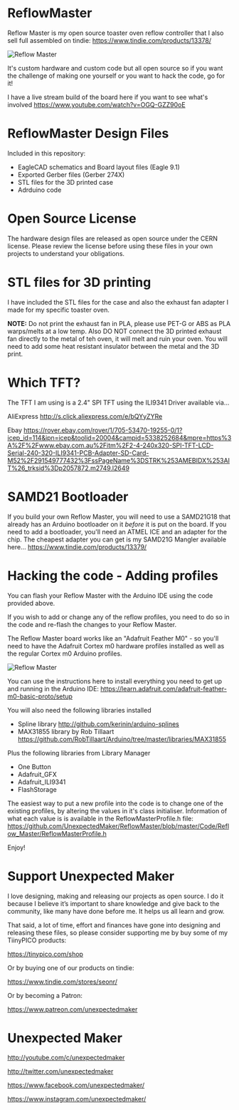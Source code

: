 # ReflowMaster

Reflow Master is my open source toaster oven reflow controller that I also sell full assembled on tindie:
https://www.tindie.com/products/13378/

![Reflow Master](http://3sprockets.com.au/um/projects/reflowmaster/Pict_01.jpg)

It's custom hardware and custom code but all open source so if you want the challenge of making one yourself or you want to hack the code, go for it!

I have a live stream build of the board here if you want to see what's involved
https://www.youtube.com/watch?v=OGQ-GZZ90oE


# ReflowMaster Design Files

Included in this repository:
- EagleCAD schematics and Board layout files (Eagle 9.1) 
- Exported Gerber files (Gerber 274X)
- STL files for the 3D printed case
- Adrduino code

# Open Source License
The hardware design files are released as open source under the CERN license. Please review the license before using these files in your own projects to understand your obligations.

# STL files for 3D printing
I have included the STL files for the case and also the exhaust fan adapter I made for my specific toaster oven. 

**NOTE:** Do not print the exhaust fan in PLA, please use PET-G or ABS as PLA warps/melts at a low temp. Also DO NOT connect the 3D printed exhaust fan directly to the metal of teh oven, it will melt and ruin your oven. You will need to add some heat resistant insulator between the metal and the 3D print. 

# Which TFT?
The TFT I am using is a 2.4" SPI TFT using the ILI9341 Driver available via...

AliExpress
http://s.click.aliexpress.com/e/bQYyZYRe

Ebay
https://rover.ebay.com/rover/1/705-53470-19255-0/1?icep_id=114&ipn=icep&toolid=20004&campid=5338252684&mpre=https%3A%2F%2Fwww.ebay.com.au%2Fitm%2F2-4-240x320-SPI-TFT-LCD-Serial-240-320-ILI9341-PCB-Adapter-SD-Card-M52%2F291549777432%3FssPageName%3DSTRK%253AMEBIDX%253AIT%26_trksid%3Dp2057872.m2749.l2649

# SAMD21 Bootloader
If you build your own Reflow Master, you will need to use a SAMD21G18 that already has an Arduino bootloader on it *before* it is put on the board. If you need to add a bootloader, you'll need an ATMEL ICE and an adapter for the chip. The cheapest adapter you can get is my SAMD21G Mangler available here...
https://www.tindie.com/products/13379/

# Hacking the code - Adding profiles
You can flash your Reflow Master with the Arduino IDE using the code provided above.

If you wish to add or change any of the reflow profiles, you need to do so in the code and re-flash the changes to your Reflow Master.

The Reflow Master board works like an "Adafruit Feather M0" - so you'll need to have the Adafruit Cortex m0 hardware profiles installed as well as the regular Cortex m0 Arduino profiles.

![Reflow Master](http://3sprockets.com.au/um/projects/reflowmaster/Pict_03.jpg)

You can use the instructions here to install everything you need to get up and running in the Arduino IDE:
https://learn.adafruit.com/adafruit-feather-m0-basic-proto/setup

You will also need the following libraries installed
- Spline library http://github.com/kerinin/arduino-splines
- MAX31855 library by Rob Tillaart https://github.com/RobTillaart/Arduino/tree/master/libraries/MAX31855

Plus the following libraries from Library Manager
- One Button
- Adafruit_GFX
- Adafruit_ILI9341
- FlashStorage
   
The easiest way to put a new profile into the code is to change one of the existing profiles, by altering the values in it's class initialiser. Information of what each value is is available in the ReflowMasterProfile.h file:
https://github.com/UnexpectedMaker/ReflowMaster/blob/master/Code/Reflow_Master/ReflowMasterProfile.h
   
Enjoy!

# Support Unexpected Maker

I love designing, making and releasing our projects as open source. I do it because I believe it’s important to share knowledge and give back to the community, like many have done before me. It helps us all learn and grow.

That said, a lot of time, effort and finances have gone into designing and releasing these files, so please consider supporting me by buy some of my TiinyPICO products:

https://tinypico.com/shop

Or by buying one of our products on tindie:

https://www.tindie.com/stores/seonr/

Or by becoming a Patron:

https://www.patreon.com/unexpectedmaker


# Unexpected Maker
http://youtube.com/c/unexpectedmaker

http://twitter.com/unexpectedmaker

https://www.facebook.com/unexpectedmaker/

https://www.instagram.com/unexpectedmaker/
